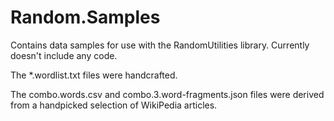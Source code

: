 ﻿# Random.Samples

Contains data samples for use with the RandomUtilities library.
Currently doesn't include any code.

The *.wordlist.txt files were handcrafted.

The combo.words.csv and combo.3.word-fragments.json files were
derived from a handpicked selection of WikiPedia articles.
